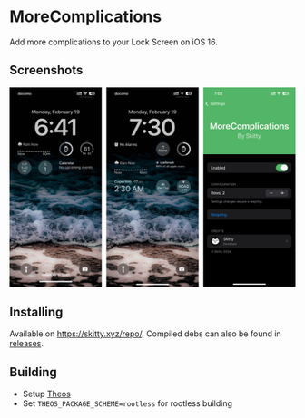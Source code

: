 # MoreComplications
Add more complications to your Lock Screen on iOS 16.

## Screenshots
<img src="Preview.png" alt="Preview" />

## Installing
Available on https://skitty.xyz/repo/. Compiled debs can also be found in [releases](https://github.com/Skittyblock/MoreComplications/releases).

## Building
- Setup [Theos](https://theos.dev/) 
- Set `THEOS_PACKAGE_SCHEME=rootless` for rootless building
